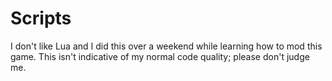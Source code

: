 # Scripts

I don't like Lua and I did this over a weekend while learning how to mod this game. This isn't indicative of my normal code quality; please don't judge me.
